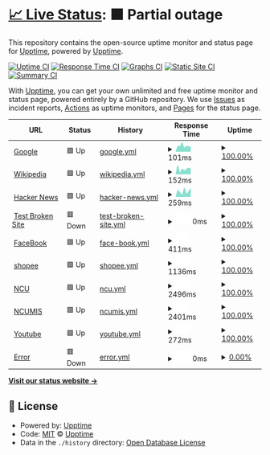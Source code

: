 # [📈 Live Status](https://demo.upptime.js.org): <!--live status--> **🟧 Partial outage**

This repository contains the open-source uptime monitor and status page for [Upptime](https://upptime.js.org), powered by [Upptime](https://github.com/upptime/upptime).

[![Uptime CI](https://github.com/upptime/upptime/workflows/Uptime%20CI/badge.svg)](https://github.com/upptime/upptime/actions?query=workflow%3A%22Uptime+CI%22)
[![Response Time CI](https://github.com/upptime/upptime/workflows/Response%20Time%20CI/badge.svg)](https://github.com/upptime/upptime/actions?query=workflow%3A%22Response+Time+CI%22)
[![Graphs CI](https://github.com/upptime/upptime/workflows/Graphs%20CI/badge.svg)](https://github.com/upptime/upptime/actions?query=workflow%3A%22Graphs+CI%22)
[![Static Site CI](https://github.com/upptime/upptime/workflows/Static%20Site%20CI/badge.svg)](https://github.com/upptime/upptime/actions?query=workflow%3A%22Static+Site+CI%22)
[![Summary CI](https://github.com/upptime/upptime/workflows/Summary%20CI/badge.svg)](https://github.com/upptime/upptime/actions?query=workflow%3A%22Summary+CI%22)

With [Upptime](https://upptime.js.org), you can get your own unlimited and free uptime monitor and status page, powered entirely by a GitHub repository. We use [Issues](https://github.com/upptime/upptime/issues) as incident reports, [Actions](https://github.com/upptime/upptime/actions) as uptime monitors, and [Pages](https://demo.upptime.js.org) for the status page.

<!--start: status pages-->
<!-- This summary is generated by Upptime (https://github.com/upptime/upptime) -->
<!-- Do not edit this manually, your changes will be overwritten -->
<!-- prettier-ignore -->
| URL | Status | History | Response Time | Uptime |
| --- | ------ | ------- | ------------- | ------ |
| <img alt="" src="https://favicons.githubusercontent.com/www.google.com" height="13"> [Google](https://www.google.com) | 🟩 Up | [google.yml](https://github.com/Wuzz1628/Final/commits/HEAD/history/google.yml) | <details><summary><img alt="Response time graph" src="./graphs/google/response-time-week.png" height="20"> 101ms</summary><br><a href="https://demo.upptime.js.org/history/google"><img alt="Response time 90" src="https://img.shields.io/endpoint?url=https%3A%2F%2Fraw.githubusercontent.com%2FWuzz1628%2FFinal%2FHEAD%2Fapi%2Fgoogle%2Fresponse-time.json"></a><br><a href="https://demo.upptime.js.org/history/google"><img alt="24-hour response time 90" src="https://img.shields.io/endpoint?url=https%3A%2F%2Fraw.githubusercontent.com%2FWuzz1628%2FFinal%2FHEAD%2Fapi%2Fgoogle%2Fresponse-time-day.json"></a><br><a href="https://demo.upptime.js.org/history/google"><img alt="7-day response time 101" src="https://img.shields.io/endpoint?url=https%3A%2F%2Fraw.githubusercontent.com%2FWuzz1628%2FFinal%2FHEAD%2Fapi%2Fgoogle%2Fresponse-time-week.json"></a><br><a href="https://demo.upptime.js.org/history/google"><img alt="30-day response time 90" src="https://img.shields.io/endpoint?url=https%3A%2F%2Fraw.githubusercontent.com%2FWuzz1628%2FFinal%2FHEAD%2Fapi%2Fgoogle%2Fresponse-time-month.json"></a><br><a href="https://demo.upptime.js.org/history/google"><img alt="1-year response time 90" src="https://img.shields.io/endpoint?url=https%3A%2F%2Fraw.githubusercontent.com%2FWuzz1628%2FFinal%2FHEAD%2Fapi%2Fgoogle%2Fresponse-time-year.json"></a></details> | <details><summary><a href="https://demo.upptime.js.org/history/google">100.00%</a></summary><a href="https://demo.upptime.js.org/history/google"><img alt="All-time uptime 100.00%" src="https://img.shields.io/endpoint?url=https%3A%2F%2Fraw.githubusercontent.com%2FWuzz1628%2FFinal%2FHEAD%2Fapi%2Fgoogle%2Fuptime.json"></a><br><a href="https://demo.upptime.js.org/history/google"><img alt="24-hour uptime 100.00%" src="https://img.shields.io/endpoint?url=https%3A%2F%2Fraw.githubusercontent.com%2FWuzz1628%2FFinal%2FHEAD%2Fapi%2Fgoogle%2Fuptime-day.json"></a><br><a href="https://demo.upptime.js.org/history/google"><img alt="7-day uptime 100.00%" src="https://img.shields.io/endpoint?url=https%3A%2F%2Fraw.githubusercontent.com%2FWuzz1628%2FFinal%2FHEAD%2Fapi%2Fgoogle%2Fuptime-week.json"></a><br><a href="https://demo.upptime.js.org/history/google"><img alt="30-day uptime 100.00%" src="https://img.shields.io/endpoint?url=https%3A%2F%2Fraw.githubusercontent.com%2FWuzz1628%2FFinal%2FHEAD%2Fapi%2Fgoogle%2Fuptime-month.json"></a><br><a href="https://demo.upptime.js.org/history/google"><img alt="1-year uptime 100.00%" src="https://img.shields.io/endpoint?url=https%3A%2F%2Fraw.githubusercontent.com%2FWuzz1628%2FFinal%2FHEAD%2Fapi%2Fgoogle%2Fuptime-year.json"></a></details>
| <img alt="" src="https://favicons.githubusercontent.com/en.wikipedia.org" height="13"> [Wikipedia](https://en.wikipedia.org) | 🟩 Up | [wikipedia.yml](https://github.com/Wuzz1628/Final/commits/HEAD/history/wikipedia.yml) | <details><summary><img alt="Response time graph" src="./graphs/wikipedia/response-time-week.png" height="20"> 152ms</summary><br><a href="https://demo.upptime.js.org/history/wikipedia"><img alt="Response time 226" src="https://img.shields.io/endpoint?url=https%3A%2F%2Fraw.githubusercontent.com%2FWuzz1628%2FFinal%2FHEAD%2Fapi%2Fwikipedia%2Fresponse-time.json"></a><br><a href="https://demo.upptime.js.org/history/wikipedia"><img alt="24-hour response time 75" src="https://img.shields.io/endpoint?url=https%3A%2F%2Fraw.githubusercontent.com%2FWuzz1628%2FFinal%2FHEAD%2Fapi%2Fwikipedia%2Fresponse-time-day.json"></a><br><a href="https://demo.upptime.js.org/history/wikipedia"><img alt="7-day response time 152" src="https://img.shields.io/endpoint?url=https%3A%2F%2Fraw.githubusercontent.com%2FWuzz1628%2FFinal%2FHEAD%2Fapi%2Fwikipedia%2Fresponse-time-week.json"></a><br><a href="https://demo.upptime.js.org/history/wikipedia"><img alt="30-day response time 226" src="https://img.shields.io/endpoint?url=https%3A%2F%2Fraw.githubusercontent.com%2FWuzz1628%2FFinal%2FHEAD%2Fapi%2Fwikipedia%2Fresponse-time-month.json"></a><br><a href="https://demo.upptime.js.org/history/wikipedia"><img alt="1-year response time 226" src="https://img.shields.io/endpoint?url=https%3A%2F%2Fraw.githubusercontent.com%2FWuzz1628%2FFinal%2FHEAD%2Fapi%2Fwikipedia%2Fresponse-time-year.json"></a></details> | <details><summary><a href="https://demo.upptime.js.org/history/wikipedia">100.00%</a></summary><a href="https://demo.upptime.js.org/history/wikipedia"><img alt="All-time uptime 100.00%" src="https://img.shields.io/endpoint?url=https%3A%2F%2Fraw.githubusercontent.com%2FWuzz1628%2FFinal%2FHEAD%2Fapi%2Fwikipedia%2Fuptime.json"></a><br><a href="https://demo.upptime.js.org/history/wikipedia"><img alt="24-hour uptime 100.00%" src="https://img.shields.io/endpoint?url=https%3A%2F%2Fraw.githubusercontent.com%2FWuzz1628%2FFinal%2FHEAD%2Fapi%2Fwikipedia%2Fuptime-day.json"></a><br><a href="https://demo.upptime.js.org/history/wikipedia"><img alt="7-day uptime 100.00%" src="https://img.shields.io/endpoint?url=https%3A%2F%2Fraw.githubusercontent.com%2FWuzz1628%2FFinal%2FHEAD%2Fapi%2Fwikipedia%2Fuptime-week.json"></a><br><a href="https://demo.upptime.js.org/history/wikipedia"><img alt="30-day uptime 100.00%" src="https://img.shields.io/endpoint?url=https%3A%2F%2Fraw.githubusercontent.com%2FWuzz1628%2FFinal%2FHEAD%2Fapi%2Fwikipedia%2Fuptime-month.json"></a><br><a href="https://demo.upptime.js.org/history/wikipedia"><img alt="1-year uptime 100.00%" src="https://img.shields.io/endpoint?url=https%3A%2F%2Fraw.githubusercontent.com%2FWuzz1628%2FFinal%2FHEAD%2Fapi%2Fwikipedia%2Fuptime-year.json"></a></details>
| <img alt="" src="https://favicons.githubusercontent.com/news.ycombinator.com" height="13"> [Hacker News](https://news.ycombinator.com) | 🟩 Up | [hacker-news.yml](https://github.com/Wuzz1628/Final/commits/HEAD/history/hacker-news.yml) | <details><summary><img alt="Response time graph" src="./graphs/hacker-news/response-time-week.png" height="20"> 259ms</summary><br><a href="https://demo.upptime.js.org/history/hacker-news"><img alt="Response time 328" src="https://img.shields.io/endpoint?url=https%3A%2F%2Fraw.githubusercontent.com%2FWuzz1628%2FFinal%2FHEAD%2Fapi%2Fhacker-news%2Fresponse-time.json"></a><br><a href="https://demo.upptime.js.org/history/hacker-news"><img alt="24-hour response time 138" src="https://img.shields.io/endpoint?url=https%3A%2F%2Fraw.githubusercontent.com%2FWuzz1628%2FFinal%2FHEAD%2Fapi%2Fhacker-news%2Fresponse-time-day.json"></a><br><a href="https://demo.upptime.js.org/history/hacker-news"><img alt="7-day response time 259" src="https://img.shields.io/endpoint?url=https%3A%2F%2Fraw.githubusercontent.com%2FWuzz1628%2FFinal%2FHEAD%2Fapi%2Fhacker-news%2Fresponse-time-week.json"></a><br><a href="https://demo.upptime.js.org/history/hacker-news"><img alt="30-day response time 328" src="https://img.shields.io/endpoint?url=https%3A%2F%2Fraw.githubusercontent.com%2FWuzz1628%2FFinal%2FHEAD%2Fapi%2Fhacker-news%2Fresponse-time-month.json"></a><br><a href="https://demo.upptime.js.org/history/hacker-news"><img alt="1-year response time 328" src="https://img.shields.io/endpoint?url=https%3A%2F%2Fraw.githubusercontent.com%2FWuzz1628%2FFinal%2FHEAD%2Fapi%2Fhacker-news%2Fresponse-time-year.json"></a></details> | <details><summary><a href="https://demo.upptime.js.org/history/hacker-news">100.00%</a></summary><a href="https://demo.upptime.js.org/history/hacker-news"><img alt="All-time uptime 100.00%" src="https://img.shields.io/endpoint?url=https%3A%2F%2Fraw.githubusercontent.com%2FWuzz1628%2FFinal%2FHEAD%2Fapi%2Fhacker-news%2Fuptime.json"></a><br><a href="https://demo.upptime.js.org/history/hacker-news"><img alt="24-hour uptime 100.00%" src="https://img.shields.io/endpoint?url=https%3A%2F%2Fraw.githubusercontent.com%2FWuzz1628%2FFinal%2FHEAD%2Fapi%2Fhacker-news%2Fuptime-day.json"></a><br><a href="https://demo.upptime.js.org/history/hacker-news"><img alt="7-day uptime 100.00%" src="https://img.shields.io/endpoint?url=https%3A%2F%2Fraw.githubusercontent.com%2FWuzz1628%2FFinal%2FHEAD%2Fapi%2Fhacker-news%2Fuptime-week.json"></a><br><a href="https://demo.upptime.js.org/history/hacker-news"><img alt="30-day uptime 100.00%" src="https://img.shields.io/endpoint?url=https%3A%2F%2Fraw.githubusercontent.com%2FWuzz1628%2FFinal%2FHEAD%2Fapi%2Fhacker-news%2Fuptime-month.json"></a><br><a href="https://demo.upptime.js.org/history/hacker-news"><img alt="1-year uptime 100.00%" src="https://img.shields.io/endpoint?url=https%3A%2F%2Fraw.githubusercontent.com%2FWuzz1628%2FFinal%2FHEAD%2Fapi%2Fhacker-news%2Fuptime-year.json"></a></details>
| <img alt="" src="https://favicons.githubusercontent.com/thissitedoesnotexist.koj.co" height="13"> [Test Broken Site](https://thissitedoesnotexist.koj.co) | 🟥 Down | [test-broken-site.yml](https://github.com/Wuzz1628/Final/commits/HEAD/history/test-broken-site.yml) | <details><summary><img alt="Response time graph" src="./graphs/test-broken-site/response-time-week.png" height="20"> 0ms</summary><br><a href="https://demo.upptime.js.org/history/test-broken-site"><img alt="Response time 0" src="https://img.shields.io/endpoint?url=https%3A%2F%2Fraw.githubusercontent.com%2FWuzz1628%2FFinal%2FHEAD%2Fapi%2Ftest-broken-site%2Fresponse-time.json"></a><br><a href="https://demo.upptime.js.org/history/test-broken-site"><img alt="24-hour response time 0" src="https://img.shields.io/endpoint?url=https%3A%2F%2Fraw.githubusercontent.com%2FWuzz1628%2FFinal%2FHEAD%2Fapi%2Ftest-broken-site%2Fresponse-time-day.json"></a><br><a href="https://demo.upptime.js.org/history/test-broken-site"><img alt="7-day response time 0" src="https://img.shields.io/endpoint?url=https%3A%2F%2Fraw.githubusercontent.com%2FWuzz1628%2FFinal%2FHEAD%2Fapi%2Ftest-broken-site%2Fresponse-time-week.json"></a><br><a href="https://demo.upptime.js.org/history/test-broken-site"><img alt="30-day response time 0" src="https://img.shields.io/endpoint?url=https%3A%2F%2Fraw.githubusercontent.com%2FWuzz1628%2FFinal%2FHEAD%2Fapi%2Ftest-broken-site%2Fresponse-time-month.json"></a><br><a href="https://demo.upptime.js.org/history/test-broken-site"><img alt="1-year response time 0" src="https://img.shields.io/endpoint?url=https%3A%2F%2Fraw.githubusercontent.com%2FWuzz1628%2FFinal%2FHEAD%2Fapi%2Ftest-broken-site%2Fresponse-time-year.json"></a></details> | <details><summary><a href="https://demo.upptime.js.org/history/test-broken-site">100.00%</a></summary><a href="https://demo.upptime.js.org/history/test-broken-site"><img alt="All-time uptime 100.00%" src="https://img.shields.io/endpoint?url=https%3A%2F%2Fraw.githubusercontent.com%2FWuzz1628%2FFinal%2FHEAD%2Fapi%2Ftest-broken-site%2Fuptime.json"></a><br><a href="https://demo.upptime.js.org/history/test-broken-site"><img alt="24-hour uptime 100.00%" src="https://img.shields.io/endpoint?url=https%3A%2F%2Fraw.githubusercontent.com%2FWuzz1628%2FFinal%2FHEAD%2Fapi%2Ftest-broken-site%2Fuptime-day.json"></a><br><a href="https://demo.upptime.js.org/history/test-broken-site"><img alt="7-day uptime 100.00%" src="https://img.shields.io/endpoint?url=https%3A%2F%2Fraw.githubusercontent.com%2FWuzz1628%2FFinal%2FHEAD%2Fapi%2Ftest-broken-site%2Fuptime-week.json"></a><br><a href="https://demo.upptime.js.org/history/test-broken-site"><img alt="30-day uptime 100.00%" src="https://img.shields.io/endpoint?url=https%3A%2F%2Fraw.githubusercontent.com%2FWuzz1628%2FFinal%2FHEAD%2Fapi%2Ftest-broken-site%2Fuptime-month.json"></a><br><a href="https://demo.upptime.js.org/history/test-broken-site"><img alt="1-year uptime 100.00%" src="https://img.shields.io/endpoint?url=https%3A%2F%2Fraw.githubusercontent.com%2FWuzz1628%2FFinal%2FHEAD%2Fapi%2Ftest-broken-site%2Fuptime-year.json"></a></details>
| <img alt="" src="https://favicons.githubusercontent.com/www.facebook.com" height="13"> [FaceBook](https://www.facebook.com/) | 🟩 Up | [face-book.yml](https://github.com/Wuzz1628/Final/commits/HEAD/history/face-book.yml) | <details><summary><img alt="Response time graph" src="./graphs/face-book/response-time-week.png" height="20"> 411ms</summary><br><a href="https://demo.upptime.js.org/history/face-book"><img alt="Response time 330" src="https://img.shields.io/endpoint?url=https%3A%2F%2Fraw.githubusercontent.com%2FWuzz1628%2FFinal%2FHEAD%2Fapi%2Fface-book%2Fresponse-time.json"></a><br><a href="https://demo.upptime.js.org/history/face-book"><img alt="24-hour response time 178" src="https://img.shields.io/endpoint?url=https%3A%2F%2Fraw.githubusercontent.com%2FWuzz1628%2FFinal%2FHEAD%2Fapi%2Fface-book%2Fresponse-time-day.json"></a><br><a href="https://demo.upptime.js.org/history/face-book"><img alt="7-day response time 411" src="https://img.shields.io/endpoint?url=https%3A%2F%2Fraw.githubusercontent.com%2FWuzz1628%2FFinal%2FHEAD%2Fapi%2Fface-book%2Fresponse-time-week.json"></a><br><a href="https://demo.upptime.js.org/history/face-book"><img alt="30-day response time 330" src="https://img.shields.io/endpoint?url=https%3A%2F%2Fraw.githubusercontent.com%2FWuzz1628%2FFinal%2FHEAD%2Fapi%2Fface-book%2Fresponse-time-month.json"></a><br><a href="https://demo.upptime.js.org/history/face-book"><img alt="1-year response time 330" src="https://img.shields.io/endpoint?url=https%3A%2F%2Fraw.githubusercontent.com%2FWuzz1628%2FFinal%2FHEAD%2Fapi%2Fface-book%2Fresponse-time-year.json"></a></details> | <details><summary><a href="https://demo.upptime.js.org/history/face-book">100.00%</a></summary><a href="https://demo.upptime.js.org/history/face-book"><img alt="All-time uptime 100.00%" src="https://img.shields.io/endpoint?url=https%3A%2F%2Fraw.githubusercontent.com%2FWuzz1628%2FFinal%2FHEAD%2Fapi%2Fface-book%2Fuptime.json"></a><br><a href="https://demo.upptime.js.org/history/face-book"><img alt="24-hour uptime 100.00%" src="https://img.shields.io/endpoint?url=https%3A%2F%2Fraw.githubusercontent.com%2FWuzz1628%2FFinal%2FHEAD%2Fapi%2Fface-book%2Fuptime-day.json"></a><br><a href="https://demo.upptime.js.org/history/face-book"><img alt="7-day uptime 100.00%" src="https://img.shields.io/endpoint?url=https%3A%2F%2Fraw.githubusercontent.com%2FWuzz1628%2FFinal%2FHEAD%2Fapi%2Fface-book%2Fuptime-week.json"></a><br><a href="https://demo.upptime.js.org/history/face-book"><img alt="30-day uptime 100.00%" src="https://img.shields.io/endpoint?url=https%3A%2F%2Fraw.githubusercontent.com%2FWuzz1628%2FFinal%2FHEAD%2Fapi%2Fface-book%2Fuptime-month.json"></a><br><a href="https://demo.upptime.js.org/history/face-book"><img alt="1-year uptime 100.00%" src="https://img.shields.io/endpoint?url=https%3A%2F%2Fraw.githubusercontent.com%2FWuzz1628%2FFinal%2FHEAD%2Fapi%2Fface-book%2Fuptime-year.json"></a></details>
| <img alt="" src="https://favicons.githubusercontent.com/shopee.tw" height="13"> [shopee](https://shopee.tw/?gclid=CjwKCAjw7vuUBhBUEiwAEdu2pFzDk-jeEmnaTE9ZikGmxpSA4KNMfnMuLmcb7oVGzS-WpB03XQhFVhoCWwMQAvD_BwE) | 🟩 Up | [shopee.yml](https://github.com/Wuzz1628/Final/commits/HEAD/history/shopee.yml) | <details><summary><img alt="Response time graph" src="./graphs/shopee/response-time-week.png" height="20"> 1136ms</summary><br><a href="https://demo.upptime.js.org/history/shopee"><img alt="Response time 1280" src="https://img.shields.io/endpoint?url=https%3A%2F%2Fraw.githubusercontent.com%2FWuzz1628%2FFinal%2FHEAD%2Fapi%2Fshopee%2Fresponse-time.json"></a><br><a href="https://demo.upptime.js.org/history/shopee"><img alt="24-hour response time 731" src="https://img.shields.io/endpoint?url=https%3A%2F%2Fraw.githubusercontent.com%2FWuzz1628%2FFinal%2FHEAD%2Fapi%2Fshopee%2Fresponse-time-day.json"></a><br><a href="https://demo.upptime.js.org/history/shopee"><img alt="7-day response time 1136" src="https://img.shields.io/endpoint?url=https%3A%2F%2Fraw.githubusercontent.com%2FWuzz1628%2FFinal%2FHEAD%2Fapi%2Fshopee%2Fresponse-time-week.json"></a><br><a href="https://demo.upptime.js.org/history/shopee"><img alt="30-day response time 1280" src="https://img.shields.io/endpoint?url=https%3A%2F%2Fraw.githubusercontent.com%2FWuzz1628%2FFinal%2FHEAD%2Fapi%2Fshopee%2Fresponse-time-month.json"></a><br><a href="https://demo.upptime.js.org/history/shopee"><img alt="1-year response time 1280" src="https://img.shields.io/endpoint?url=https%3A%2F%2Fraw.githubusercontent.com%2FWuzz1628%2FFinal%2FHEAD%2Fapi%2Fshopee%2Fresponse-time-year.json"></a></details> | <details><summary><a href="https://demo.upptime.js.org/history/shopee">100.00%</a></summary><a href="https://demo.upptime.js.org/history/shopee"><img alt="All-time uptime 100.00%" src="https://img.shields.io/endpoint?url=https%3A%2F%2Fraw.githubusercontent.com%2FWuzz1628%2FFinal%2FHEAD%2Fapi%2Fshopee%2Fuptime.json"></a><br><a href="https://demo.upptime.js.org/history/shopee"><img alt="24-hour uptime 100.00%" src="https://img.shields.io/endpoint?url=https%3A%2F%2Fraw.githubusercontent.com%2FWuzz1628%2FFinal%2FHEAD%2Fapi%2Fshopee%2Fuptime-day.json"></a><br><a href="https://demo.upptime.js.org/history/shopee"><img alt="7-day uptime 100.00%" src="https://img.shields.io/endpoint?url=https%3A%2F%2Fraw.githubusercontent.com%2FWuzz1628%2FFinal%2FHEAD%2Fapi%2Fshopee%2Fuptime-week.json"></a><br><a href="https://demo.upptime.js.org/history/shopee"><img alt="30-day uptime 100.00%" src="https://img.shields.io/endpoint?url=https%3A%2F%2Fraw.githubusercontent.com%2FWuzz1628%2FFinal%2FHEAD%2Fapi%2Fshopee%2Fuptime-month.json"></a><br><a href="https://demo.upptime.js.org/history/shopee"><img alt="1-year uptime 100.00%" src="https://img.shields.io/endpoint?url=https%3A%2F%2Fraw.githubusercontent.com%2FWuzz1628%2FFinal%2FHEAD%2Fapi%2Fshopee%2Fuptime-year.json"></a></details>
| <img alt="" src="https://favicons.githubusercontent.com/www.ncu.edu.tw" height="13"> [NCU](https://www.ncu.edu.tw/tw/index.html) | 🟩 Up | [ncu.yml](https://github.com/Wuzz1628/Final/commits/HEAD/history/ncu.yml) | <details><summary><img alt="Response time graph" src="./graphs/ncu/response-time-week.png" height="20"> 2496ms</summary><br><a href="https://demo.upptime.js.org/history/ncu"><img alt="Response time 2683" src="https://img.shields.io/endpoint?url=https%3A%2F%2Fraw.githubusercontent.com%2FWuzz1628%2FFinal%2FHEAD%2Fapi%2Fncu%2Fresponse-time.json"></a><br><a href="https://demo.upptime.js.org/history/ncu"><img alt="24-hour response time 2036" src="https://img.shields.io/endpoint?url=https%3A%2F%2Fraw.githubusercontent.com%2FWuzz1628%2FFinal%2FHEAD%2Fapi%2Fncu%2Fresponse-time-day.json"></a><br><a href="https://demo.upptime.js.org/history/ncu"><img alt="7-day response time 2496" src="https://img.shields.io/endpoint?url=https%3A%2F%2Fraw.githubusercontent.com%2FWuzz1628%2FFinal%2FHEAD%2Fapi%2Fncu%2Fresponse-time-week.json"></a><br><a href="https://demo.upptime.js.org/history/ncu"><img alt="30-day response time 2683" src="https://img.shields.io/endpoint?url=https%3A%2F%2Fraw.githubusercontent.com%2FWuzz1628%2FFinal%2FHEAD%2Fapi%2Fncu%2Fresponse-time-month.json"></a><br><a href="https://demo.upptime.js.org/history/ncu"><img alt="1-year response time 2683" src="https://img.shields.io/endpoint?url=https%3A%2F%2Fraw.githubusercontent.com%2FWuzz1628%2FFinal%2FHEAD%2Fapi%2Fncu%2Fresponse-time-year.json"></a></details> | <details><summary><a href="https://demo.upptime.js.org/history/ncu">100.00%</a></summary><a href="https://demo.upptime.js.org/history/ncu"><img alt="All-time uptime 99.84%" src="https://img.shields.io/endpoint?url=https%3A%2F%2Fraw.githubusercontent.com%2FWuzz1628%2FFinal%2FHEAD%2Fapi%2Fncu%2Fuptime.json"></a><br><a href="https://demo.upptime.js.org/history/ncu"><img alt="24-hour uptime 100.00%" src="https://img.shields.io/endpoint?url=https%3A%2F%2Fraw.githubusercontent.com%2FWuzz1628%2FFinal%2FHEAD%2Fapi%2Fncu%2Fuptime-day.json"></a><br><a href="https://demo.upptime.js.org/history/ncu"><img alt="7-day uptime 100.00%" src="https://img.shields.io/endpoint?url=https%3A%2F%2Fraw.githubusercontent.com%2FWuzz1628%2FFinal%2FHEAD%2Fapi%2Fncu%2Fuptime-week.json"></a><br><a href="https://demo.upptime.js.org/history/ncu"><img alt="30-day uptime 99.84%" src="https://img.shields.io/endpoint?url=https%3A%2F%2Fraw.githubusercontent.com%2FWuzz1628%2FFinal%2FHEAD%2Fapi%2Fncu%2Fuptime-month.json"></a><br><a href="https://demo.upptime.js.org/history/ncu"><img alt="1-year uptime 99.84%" src="https://img.shields.io/endpoint?url=https%3A%2F%2Fraw.githubusercontent.com%2FWuzz1628%2FFinal%2FHEAD%2Fapi%2Fncu%2Fuptime-year.json"></a></details>
| <img alt="" src="https://favicons.githubusercontent.com/im.mgt.ncu.edu.tw" height="13"> [NCUMIS](https://im.mgt.ncu.edu.tw/) | 🟩 Up | [ncumis.yml](https://github.com/Wuzz1628/Final/commits/HEAD/history/ncumis.yml) | <details><summary><img alt="Response time graph" src="./graphs/ncumis/response-time-week.png" height="20"> 2401ms</summary><br><a href="https://demo.upptime.js.org/history/ncumis"><img alt="Response time 2648" src="https://img.shields.io/endpoint?url=https%3A%2F%2Fraw.githubusercontent.com%2FWuzz1628%2FFinal%2FHEAD%2Fapi%2Fncumis%2Fresponse-time.json"></a><br><a href="https://demo.upptime.js.org/history/ncumis"><img alt="24-hour response time 1777" src="https://img.shields.io/endpoint?url=https%3A%2F%2Fraw.githubusercontent.com%2FWuzz1628%2FFinal%2FHEAD%2Fapi%2Fncumis%2Fresponse-time-day.json"></a><br><a href="https://demo.upptime.js.org/history/ncumis"><img alt="7-day response time 2401" src="https://img.shields.io/endpoint?url=https%3A%2F%2Fraw.githubusercontent.com%2FWuzz1628%2FFinal%2FHEAD%2Fapi%2Fncumis%2Fresponse-time-week.json"></a><br><a href="https://demo.upptime.js.org/history/ncumis"><img alt="30-day response time 2648" src="https://img.shields.io/endpoint?url=https%3A%2F%2Fraw.githubusercontent.com%2FWuzz1628%2FFinal%2FHEAD%2Fapi%2Fncumis%2Fresponse-time-month.json"></a><br><a href="https://demo.upptime.js.org/history/ncumis"><img alt="1-year response time 2648" src="https://img.shields.io/endpoint?url=https%3A%2F%2Fraw.githubusercontent.com%2FWuzz1628%2FFinal%2FHEAD%2Fapi%2Fncumis%2Fresponse-time-year.json"></a></details> | <details><summary><a href="https://demo.upptime.js.org/history/ncumis">100.00%</a></summary><a href="https://demo.upptime.js.org/history/ncumis"><img alt="All-time uptime 100.00%" src="https://img.shields.io/endpoint?url=https%3A%2F%2Fraw.githubusercontent.com%2FWuzz1628%2FFinal%2FHEAD%2Fapi%2Fncumis%2Fuptime.json"></a><br><a href="https://demo.upptime.js.org/history/ncumis"><img alt="24-hour uptime 100.00%" src="https://img.shields.io/endpoint?url=https%3A%2F%2Fraw.githubusercontent.com%2FWuzz1628%2FFinal%2FHEAD%2Fapi%2Fncumis%2Fuptime-day.json"></a><br><a href="https://demo.upptime.js.org/history/ncumis"><img alt="7-day uptime 100.00%" src="https://img.shields.io/endpoint?url=https%3A%2F%2Fraw.githubusercontent.com%2FWuzz1628%2FFinal%2FHEAD%2Fapi%2Fncumis%2Fuptime-week.json"></a><br><a href="https://demo.upptime.js.org/history/ncumis"><img alt="30-day uptime 100.00%" src="https://img.shields.io/endpoint?url=https%3A%2F%2Fraw.githubusercontent.com%2FWuzz1628%2FFinal%2FHEAD%2Fapi%2Fncumis%2Fuptime-month.json"></a><br><a href="https://demo.upptime.js.org/history/ncumis"><img alt="1-year uptime 100.00%" src="https://img.shields.io/endpoint?url=https%3A%2F%2Fraw.githubusercontent.com%2FWuzz1628%2FFinal%2FHEAD%2Fapi%2Fncumis%2Fuptime-year.json"></a></details>
| <img alt="" src="https://favicons.githubusercontent.com/www.youtube.com" height="13"> [Youtube](https://www.youtube.com/) | 🟩 Up | [youtube.yml](https://github.com/Wuzz1628/Final/commits/HEAD/history/youtube.yml) | <details><summary><img alt="Response time graph" src="./graphs/youtube/response-time-week.png" height="20"> 272ms</summary><br><a href="https://demo.upptime.js.org/history/youtube"><img alt="Response time 275" src="https://img.shields.io/endpoint?url=https%3A%2F%2Fraw.githubusercontent.com%2FWuzz1628%2FFinal%2FHEAD%2Fapi%2Fyoutube%2Fresponse-time.json"></a><br><a href="https://demo.upptime.js.org/history/youtube"><img alt="24-hour response time 267" src="https://img.shields.io/endpoint?url=https%3A%2F%2Fraw.githubusercontent.com%2FWuzz1628%2FFinal%2FHEAD%2Fapi%2Fyoutube%2Fresponse-time-day.json"></a><br><a href="https://demo.upptime.js.org/history/youtube"><img alt="7-day response time 272" src="https://img.shields.io/endpoint?url=https%3A%2F%2Fraw.githubusercontent.com%2FWuzz1628%2FFinal%2FHEAD%2Fapi%2Fyoutube%2Fresponse-time-week.json"></a><br><a href="https://demo.upptime.js.org/history/youtube"><img alt="30-day response time 275" src="https://img.shields.io/endpoint?url=https%3A%2F%2Fraw.githubusercontent.com%2FWuzz1628%2FFinal%2FHEAD%2Fapi%2Fyoutube%2Fresponse-time-month.json"></a><br><a href="https://demo.upptime.js.org/history/youtube"><img alt="1-year response time 275" src="https://img.shields.io/endpoint?url=https%3A%2F%2Fraw.githubusercontent.com%2FWuzz1628%2FFinal%2FHEAD%2Fapi%2Fyoutube%2Fresponse-time-year.json"></a></details> | <details><summary><a href="https://demo.upptime.js.org/history/youtube">100.00%</a></summary><a href="https://demo.upptime.js.org/history/youtube"><img alt="All-time uptime 100.00%" src="https://img.shields.io/endpoint?url=https%3A%2F%2Fraw.githubusercontent.com%2FWuzz1628%2FFinal%2FHEAD%2Fapi%2Fyoutube%2Fuptime.json"></a><br><a href="https://demo.upptime.js.org/history/youtube"><img alt="24-hour uptime 100.00%" src="https://img.shields.io/endpoint?url=https%3A%2F%2Fraw.githubusercontent.com%2FWuzz1628%2FFinal%2FHEAD%2Fapi%2Fyoutube%2Fuptime-day.json"></a><br><a href="https://demo.upptime.js.org/history/youtube"><img alt="7-day uptime 100.00%" src="https://img.shields.io/endpoint?url=https%3A%2F%2Fraw.githubusercontent.com%2FWuzz1628%2FFinal%2FHEAD%2Fapi%2Fyoutube%2Fuptime-week.json"></a><br><a href="https://demo.upptime.js.org/history/youtube"><img alt="30-day uptime 100.00%" src="https://img.shields.io/endpoint?url=https%3A%2F%2Fraw.githubusercontent.com%2FWuzz1628%2FFinal%2FHEAD%2Fapi%2Fyoutube%2Fuptime-month.json"></a><br><a href="https://demo.upptime.js.org/history/youtube"><img alt="1-year uptime 100.00%" src="https://img.shields.io/endpoint?url=https%3A%2F%2Fraw.githubusercontent.com%2FWuzz1628%2FFinal%2FHEAD%2Fapi%2Fyoutube%2Fuptime-year.json"></a></details>
| <img alt="" src="https://favicons.githubusercontent.com/123456789" height="13"> [Error](https://123456789) | 🟥 Down | [error.yml](https://github.com/Wuzz1628/Final/commits/HEAD/history/error.yml) | <details><summary><img alt="Response time graph" src="./graphs/error/response-time-week.png" height="20"> 0ms</summary><br><a href="https://demo.upptime.js.org/history/error"><img alt="Response time 0" src="https://img.shields.io/endpoint?url=https%3A%2F%2Fraw.githubusercontent.com%2FWuzz1628%2FFinal%2FHEAD%2Fapi%2Ferror%2Fresponse-time.json"></a><br><a href="https://demo.upptime.js.org/history/error"><img alt="24-hour response time 0" src="https://img.shields.io/endpoint?url=https%3A%2F%2Fraw.githubusercontent.com%2FWuzz1628%2FFinal%2FHEAD%2Fapi%2Ferror%2Fresponse-time-day.json"></a><br><a href="https://demo.upptime.js.org/history/error"><img alt="7-day response time 0" src="https://img.shields.io/endpoint?url=https%3A%2F%2Fraw.githubusercontent.com%2FWuzz1628%2FFinal%2FHEAD%2Fapi%2Ferror%2Fresponse-time-week.json"></a><br><a href="https://demo.upptime.js.org/history/error"><img alt="30-day response time 0" src="https://img.shields.io/endpoint?url=https%3A%2F%2Fraw.githubusercontent.com%2FWuzz1628%2FFinal%2FHEAD%2Fapi%2Ferror%2Fresponse-time-month.json"></a><br><a href="https://demo.upptime.js.org/history/error"><img alt="1-year response time 0" src="https://img.shields.io/endpoint?url=https%3A%2F%2Fraw.githubusercontent.com%2FWuzz1628%2FFinal%2FHEAD%2Fapi%2Ferror%2Fresponse-time-year.json"></a></details> | <details><summary><a href="https://demo.upptime.js.org/history/error">0.00%</a></summary><a href="https://demo.upptime.js.org/history/error"><img alt="All-time uptime 0.00%" src="https://img.shields.io/endpoint?url=https%3A%2F%2Fraw.githubusercontent.com%2FWuzz1628%2FFinal%2FHEAD%2Fapi%2Ferror%2Fuptime.json"></a><br><a href="https://demo.upptime.js.org/history/error"><img alt="24-hour uptime 0.00%" src="https://img.shields.io/endpoint?url=https%3A%2F%2Fraw.githubusercontent.com%2FWuzz1628%2FFinal%2FHEAD%2Fapi%2Ferror%2Fuptime-day.json"></a><br><a href="https://demo.upptime.js.org/history/error"><img alt="7-day uptime 0.00%" src="https://img.shields.io/endpoint?url=https%3A%2F%2Fraw.githubusercontent.com%2FWuzz1628%2FFinal%2FHEAD%2Fapi%2Ferror%2Fuptime-week.json"></a><br><a href="https://demo.upptime.js.org/history/error"><img alt="30-day uptime 0.00%" src="https://img.shields.io/endpoint?url=https%3A%2F%2Fraw.githubusercontent.com%2FWuzz1628%2FFinal%2FHEAD%2Fapi%2Ferror%2Fuptime-month.json"></a><br><a href="https://demo.upptime.js.org/history/error"><img alt="1-year uptime 0.00%" src="https://img.shields.io/endpoint?url=https%3A%2F%2Fraw.githubusercontent.com%2FWuzz1628%2FFinal%2FHEAD%2Fapi%2Ferror%2Fuptime-year.json"></a></details>

<!--end: status pages-->

[**Visit our status website →**](https://demo.upptime.js.org)

## 📄 License

- Powered by: [Upptime](https://github.com/upptime/upptime)
- Code: [MIT](./LICENSE) © [Upptime](https://upptime.js.org)
- Data in the `./history` directory: [Open Database License](https://opendatacommons.org/licenses/odbl/1-0/)
